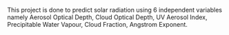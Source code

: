 This project is done to predict solar radiation using 6 independent variables namely Aerosol Optical Depth, Cloud Optical Depth, UV Aerosol Index, Precipitable Water Vapour, Cloud Fraction, Angstrom Exponent.
